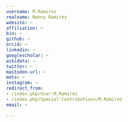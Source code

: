 ```yaml
---
username: M.Ramirez
realname: Manny Ramirez
website: ~
affiliation: ~
bio: ~
github: ~
orcid: ~
linkedin: ~
googlescholar: ~
wikidata: ~
twitter: ~
mastodon-url: ~
meta: ~
instagram: ~
redirect_from:
- /index.php/User:M.Ramirez
- /index.php/Special:Contributions/M.Ramirez
email: ~

---
```

